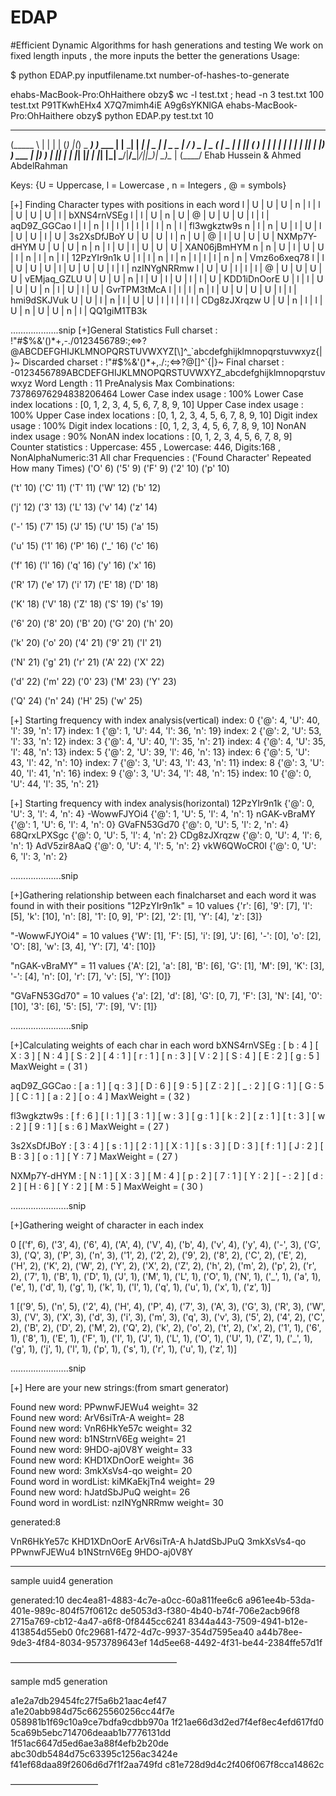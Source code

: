 # EDAP
#Efficient Dynamic Algorithms for hash generations and testing
We work on fixed length inputs , the more inputs the better the generations
Usage:

$ python EDAP.py inputfilename.txt number-of-hashes-to-generate


ehabs-MacBook-Pro:OhHaithere obzy$ wc -l test.txt ; head -n 3 test.txt 
     100 test.txt
P91TKwhEHx4
X7Q7mimh4iE
A9g6sYKNlGA
ehabs-MacBook-Pro:OhHaithere obzy$ python EDAP.py test.txt 10

 ______           _           _     _ _  _
(_____ \         | |         | |   (_) |(_)  _
 _____) )___ ___ | |__  _____| |__  _| | _ _| |_ _   _
|  ____/ ___) _ \|  _ \(____ |  _ \| | || (_   _) | | |
| |   | |  | |_| | |_) ) ___ | |_) ) | || | | |_| |_| |
|_|   |_|   \___/|____/\_____|____/|_|\_)_|  \__)\__  |
                                                (____/
         Ehab Hussein & Ahmed AbdelRahman



Keys: {U = Uppercase, l = Lowercase , n = Integers , @ = symbols}

[+] Finding Character types with positions in each word
l | U | U | U | n | l | l | U | U | U | l |  bXNS4rnVSEg
l | l | U | n | U | @ | U | U | U | l | l |  aqD9Z_GGCao
l | l | n | l | l | l | l | l | l | n | l |  fl3wgkztw9s
n | l | n | U | l | U | l | U | U | l | U |  3s2XsDfJBoY
U | U | U | l | n | U | @ | l | U | U | U |  NXMp7Y-dHYM
U | U | U | n | n | l | U | l | U | U | U |  XAN06jBmHYM
n | n | U | l | U | U | l | n | l | n | l |  12PzYIr9n1k
U | l | l | n | l | n | l | l | l | n | n |  Vmz6o6xeq78
l | l | U | U | U | l | U | U | U | l | l |  nzINYgNRRmw
l | U | U | l | l | l | @ | U | U | U | U |  vEMjaq_GZLU
U | U | U | n | l | U | l | U | l | l | U |  KDD1iDnOorE
U | l | l | U | U | U | n | l | U | l | U |  GvrTPM3tMcA
l | l | l | n | l | U | U | U | U | l | l |  hmi9dSKJVuk
U | U | l | n | l | U | U | l | l | l | l |  CDg8zJXrqzw
U | U | n | l | l | U | n | U | U | n | l |  QQ1giM1TB3k


……………….snip
[+]General Statistics
Full charset                : !"#$%&'()*+,-./0123456789:;<=>?@ABCDEFGHIJKLMNOPQRSTUVWXYZ[\]^_`abcdefghijklmnopqrstuvwxyz{|}~
Discarded charset           : !"#$%&'()*+,./:;<=>?@[\]^`{|}~
Final charset               : -0123456789ABCDEFGHIJKLMNOPQRSTUVWXYZ_abcdefghijklmnopqrstuvwxyz
Word Length                 : 11
PreAnalysis Max Combinations: 73786976294838206464
Lower Case index usage      : 100%
Lower Case index locations  : [0, 1, 2, 3, 4, 5, 6, 7, 8, 9, 10]
Upper Case index usage      : 100%
Upper Case index locations  : [0, 1, 2, 3, 4, 5, 6, 7, 8, 9, 10]
Digit index usage           : 100%
Digit index locations       : [0, 1, 2, 3, 4, 5, 6, 7, 8, 9, 10]
NonAN index usage           : 90%
NonAN index locations       : [0, 1, 2, 3, 4, 5, 6, 7, 8, 9]
Counter statistics          : Uppercase: 455 , Lowercase: 446, Digits:168 , NonAlphaNumeric:31
All char Frequencies        : ('Found Character'  Repeated How many Times)
('O' 6) ('5' 9) ('F' 9) ('2' 10) ('p' 10) 

('t' 10) ('C' 11) ('T' 11) ('W' 12) ('b' 12) 

('j' 12) ('3' 13) ('L' 13) ('v' 14) ('z' 14) 

('-' 15) ('7' 15) ('J' 15) ('U' 15) ('a' 15) 

('u' 15) ('1' 16) ('P' 16) ('_' 16) ('c' 16) 

('f' 16) ('l' 16) ('q' 16) ('y' 16) ('x' 16) 

('R' 17) ('e' 17) ('i' 17) ('E' 18) ('D' 18) 

('K' 18) ('V' 18) ('Z' 18) ('S' 19) ('s' 19) 

('6' 20) ('8' 20) ('B' 20) ('G' 20) ('h' 20) 

('k' 20) ('o' 20) ('4' 21) ('9' 21) ('I' 21) 

('N' 21) ('g' 21) ('r' 21) ('A' 22) ('X' 22) 

('d' 22) ('m' 22) ('0' 23) ('M' 23) ('Y' 23) 

('Q' 24) ('n' 24) ('H' 25) ('w' 25) 

[+] Starting frequency with index analysis(vertical)
index:  0 {'@': 4, 'U': 40, 'l': 39, 'n': 17}
index:  1 {'@': 1, 'U': 44, 'l': 36, 'n': 19}
index:  2 {'@': 2, 'U': 53, 'l': 33, 'n': 12}
index:  3 {'@': 4, 'U': 40, 'l': 35, 'n': 21}
index:  4 {'@': 4, 'U': 35, 'l': 48, 'n': 13}
index:  5 {'@': 2, 'U': 39, 'l': 46, 'n': 13}
index:  6 {'@': 5, 'U': 43, 'l': 42, 'n': 10}
index:  7 {'@': 3, 'U': 43, 'l': 43, 'n': 11}
index:  8 {'@': 3, 'U': 40, 'l': 41, 'n': 16}
index:  9 {'@': 3, 'U': 34, 'l': 48, 'n': 15}
index:  10 {'@': 0, 'U': 44, 'l': 35, 'n': 21}

[+] Starting frequency with index analysis(horizontal)
12PzYIr9n1k {'@': 0, 'U': 3, 'l': 4, 'n': 4}
-WowwFJYOi4 {'@': 1, 'U': 5, 'l': 4, 'n': 1}
nGAK-vBraMY {'@': 1, 'U': 6, 'l': 4, 'n': 0}
GVaFN53Gd70 {'@': 0, 'U': 5, 'l': 2, 'n': 4}
68QrxLPXSgc {'@': 0, 'U': 5, 'l': 4, 'n': 2}
CDg8zJXrqzw {'@': 0, 'U': 4, 'l': 6, 'n': 1}
AdV5zir8AaQ {'@': 0, 'U': 4, 'l': 5, 'n': 2}
vkW6QWoCR0I {'@': 0, 'U': 6, 'l': 3, 'n': 2}
 

………………..snip


[+]Gathering relationship between each finalcharset and each word it was found in with their positions
"12PzYIr9n1k" = 10  values {'r': [6], '9': [7], 'I': [5], 'k': [10], 'n': [8], '1': [0, 9], 'P': [2], '2': [1], 'Y': [4], 'z': [3]} 


"-WowwFJYOi4" = 10  values {'W': [1], 'F': [5], 'i': [9], 'J': [6], '-': [0], 'o': [2], 'O': [8], 'w': [3, 4], 'Y': [7], '4': [10]} 


"nGAK-vBraMY" = 11  values {'A': [2], 'a': [8], 'B': [6], 'G': [1], 'M': [9], 'K': [3], '-': [4], 'n': [0], 'r': [7], 'v': [5], 'Y': [10]} 


"GVaFN53Gd70" = 10  values {'a': [2], 'd': [8], 'G': [0, 7], 'F': [3], 'N': [4], '0': [10], '3': [6], '5': [5], '7': [9], 'V': [1]} 


……………………snip


[+]Calculating weights of each char in each word
bXNS4rnVSEg : [ b : 4 ] [ X : 3 ] [ N : 4 ] [ S : 2 ] [ 4 : 1 ] [ r : 1 ] [ n : 3 ] [ V : 2 ] [ S : 4 ] [ E : 2 ] [ g : 5 ] MaxWeight = ( 31 ) 


aqD9Z_GGCao : [ a : 1 ] [ q : 3 ] [ D : 6 ] [ 9 : 5 ] [ Z : 2 ] [ _ : 2 ] [ G : 1 ] [ G : 5 ] [ C : 1 ] [ a : 2 ] [ o : 4 ] MaxWeight = ( 32 ) 


fl3wgkztw9s : [ f : 6 ] [ l : 1 ] [ 3 : 1 ] [ w : 3 ] [ g : 1 ] [ k : 2 ] [ z : 1 ] [ t : 3 ] [ w : 2 ] [ 9 : 1 ] [ s : 6 ] MaxWeight = ( 27 ) 


3s2XsDfJBoY : [ 3 : 4 ] [ s : 1 ] [ 2 : 1 ] [ X : 1 ] [ s : 3 ] [ D : 3 ] [ f : 1 ] [ J : 2 ] [ B : 3 ] [ o : 1 ] [ Y : 7 ] MaxWeight = ( 27 ) 


NXMp7Y-dHYM : [ N : 1 ] [ X : 3 ] [ M : 4 ] [ p : 2 ] [ 7 : 1 ] [ Y : 2 ] [ - : 2 ] [ d : 2 ] [ H : 6 ] [ Y : 2 ] [ M : 5 ] MaxWeight = ( 30 ) 




…………………..snip


[+]Gathering weight of character in each index

0 [('f', 6), ('3', 4), ('6', 4), ('A', 4), ('V', 4), ('b', 4), ('v', 4), ('y', 4), ('-', 3), ('G', 3), ('Q', 3), ('P', 3), ('n', 3), ('1', 2), ('2', 2), ('9', 2), ('8', 2), ('C', 2), ('E', 2), ('H', 2), ('K', 2), ('W', 2), ('Y', 2), ('X', 2), ('Z', 2), ('h', 2), ('m', 2), ('p', 2), ('r', 2), ('7', 1), ('B', 1), ('D', 1), ('J', 1), ('M', 1), ('L', 1), ('O', 1), ('N', 1), ('_', 1), ('a', 1), ('e', 1), ('d', 1), ('g', 1), ('k', 1), ('l', 1), ('q', 1), ('u', 1), ('x', 1), ('z', 1)] 


1 [('9', 5), ('n', 5), ('2', 4), ('H', 4), ('P', 4), ('7', 3), ('A', 3), ('G', 3), ('R', 3), ('W', 3), ('V', 3), ('X', 3), ('d', 3), ('i', 3), ('m', 3), ('q', 3), ('v', 3), ('5', 2), ('4', 2), ('C', 2), ('B', 2), ('D', 2), ('M', 2), ('Q', 2), ('k', 2), ('o', 2), ('t', 2), ('x', 2), ('1', 1), ('6', 1), ('8', 1), ('E', 1), ('F', 1), ('I', 1), ('J', 1), ('L', 1), ('O', 1), ('U', 1), ('Z', 1), ('_', 1), ('g', 1), ('j', 1), ('l', 1), ('p', 1), ('s', 1), ('r', 1), ('u', 1), ('z', 1)] 

…………………..snip

[+] Here are your new strings:(from smart generator)

Found new word: PPwnwFJEWu4 weight= 32  
Found new word: ArV6siTrA-A weight= 28  
Found new word: VnR6HkYe57c weight= 32  
Found new word: b1NStrnV6Eg weight= 21  
Found new word: 9HDO-aj0V8Y weight= 33  
Found new word: KHD1XDnOorE weight= 36  
Found new word: 3mkXsVs4-qo weight= 20  
Found word in wordList: kiMKaEkjTn4 weight= 29  
Found new word: hJatdSbJPuQ weight= 26  
Found word in wordList: nzINYgNRRmw weight= 30  

generated:8

VnR6HkYe57c
KHD1XDnOorE
ArV6siTrA-A
hJatdSbJPuQ
3mkXsVs4-qo
PPwnwFJEWu4
b1NStrnV6Eg
9HDO-aj0V8Y

----------------------------------------
sample uuid4 generation

generated:10
dec4ea81-4883-4c7e-a0cc-60a811fee6c6
a961ee4b-53da-401e-989c-804f57f0612c
de5053d3-f380-4b40-b74f-706e2acb96f8
2715a769-cb12-4a47-a6f8-0f8445cc6241
8344a443-7509-4941-b12e-413854d55eb0
0fc29681-f472-4d7c-9937-354d7595ea40
a44b78ee-9de3-4f84-8034-9573789643ef
14d5ee68-4492-4f31-be44-2384ffe57d1f


———————————————————

sample md5 generation

a1e2a7db29454fc27f5a6b21aac4ef47
a1e20abb984d75c6625560256cc44f7e
058981b1f69c10a9ce7bdfa9cdbb970a
1f21ae66d3d2ed7f4ef8ec4efd617fd0
5ca69b5ebc714706deaab1b7776131dd
1f51ac6647d5ed6ae3a88f4efb2b20de
abc30db5484d75c63395c1256ac3424e
f41ef68daa89f2606d6d7f1f2aa749fd
c81e728d9d4c2f406f067f8cca14862c


——————————
